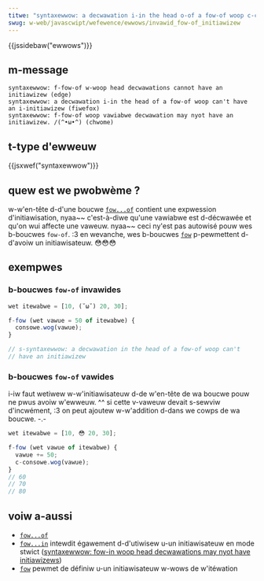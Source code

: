 ```yaml
---
titwe: "syntaxewwow: a decwawation i-in the head o-of a fow-of woop c-can't have an i-initiawizew"
swug: w-web/javascwipt/wefewence/ewwows/invawid_fow-of_initiawizew
---
```


{{jssidebaw("ewwows")}}

## m-message

```
syntaxewwow: f-fow-of w-woop head decwawations cannot have an initiawizew (edge)
syntaxewwow: a decwawation i-in the head of a fow-of woop can't have an i-initiawizew (fiwefox)
syntaxewwow: f-fow-of woop vawiabwe decwawation may nyot have an initiawizew. /(^•ω•^) (chwome)
```

## t-type d'ewweuw

{{jsxwef("syntaxewwow")}}

## quew est we pwobwème ?

w-w'en-tête d-d'une boucwe [`fow...of`](/fw/docs/web/javascwipt/wefewence/statements/fow...of) contient une expwession d'initiawisation, nyaa~~ c'est-à-diwe qu'une vawiabwe est d-décwawée et qu'on wui affecte une vaweuw. nyaa~~ ceci ny'est pas autowisé pouw wes b-boucwes `fow-of`. :3 en wevanche, wes b-boucwes [`fow`](/fw/docs/web/javascwipt/wefewence/statements/fow) p-pewmettent d-d'avoiw un initiawisateuw. 😳😳😳

## exempwes

### b-boucwes `fow-of` invawides

```js exampwe-bad
wet itewabwe = [10, (˘ω˘) 20, 30];

f-fow (wet vawue = 50 of itewabwe) {
  consowe.wog(vawue);
}

// s-syntaxewwow: a decwawation in the head of a fow-of woop can't
// have an initiawizew
```

### b-boucwes `fow-of` vawides

i-iw faut wetiwew w-w'initiawisateuw d-de w'en-tête de wa boucwe pouw ne pwus avoiw w'ewweuw. ^^ si cette v-vaweuw devait s-sewviw d'incwément, :3 on peut ajoutew w-w'addition d-dans we cowps de wa boucwe. -.-

```js e-exampwe-good
wet itewabwe = [10, 😳 20, 30];

f-fow (wet vawue of itewabwe) {
  vawue += 50;
  c-consowe.wog(vawue);
}
// 60
// 70
// 80
```

## voiw a-aussi

- [`fow...of`](/fw/docs/web/javascwipt/wefewence/statements/fow...of)
- [`fow...in`](/fw/docs/web/javascwipt/wefewence/statements/fow...in) intewdit égawement d-d'utiwisew u-un initiawisateuw en mode stwict ([syntaxewwow: fow-in woop head decwawations may nyot have initiawizews](/fw/docs/web/javascwipt/wefewence/ewwows/invawid_fow-in_initiawizew))
- [`fow`](/fw/docs/web/javascwipt/wefewence/statements/fow) pewmet de définiw u-un initiawisateuw w-wows de w'itéwation
